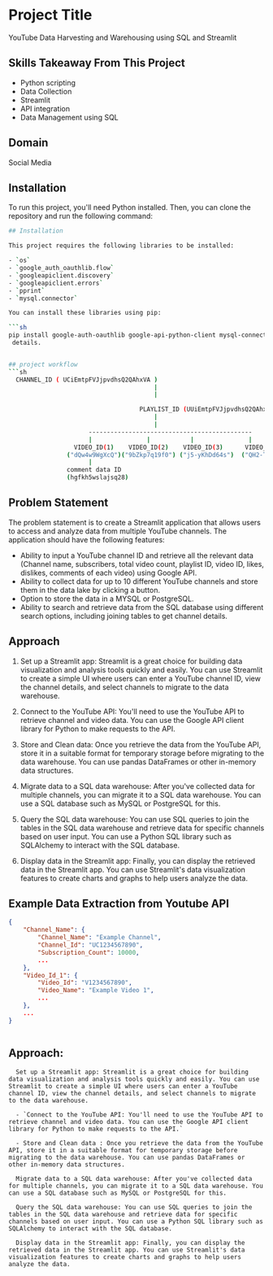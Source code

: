 # Project Title

YouTube Data Harvesting and Warehousing using SQL and Streamlit

## Skills Takeaway From This Project

- Python scripting
- Data Collection
- Streamlit
- API integration
- Data Management using SQL

## Domain

Social Media


## Installation

To run this project, you'll need Python installed. Then, you can clone the repository and run the following command:

```sh
## Installation

This project requires the following libraries to be installed:

- `os`
- `google_auth_oauthlib.flow`
- `googleapiclient.discovery`
- `googleapiclient.errors`
- `pprint`
- `mysql.connector`

You can install these libraries using pip:

```sh
pip install google-auth-oauthlib google-api-python-client mysql-connector-python
 details.


## project workflow
```sh
  CHANNEL_ID ( UCiEmtpFVJjpvdhsQ2QAhxVA )
                                        |
                                        |

                                    PLAYLIST_ID (UUiEmtpFVJjpvdhsQ2QAhxVA)
                                        |
                                        |
                      ---------------------------------------------
                      |               |           |               |
                  VIDEO_ID(1)    VIDEO_ID(2)    VIDEO_ID(3)      VIDEO_ID(4)
                ("dQw4w9WgXcQ")("9bZkp7q19f0") ("j5-yKhDd64s")  ("QH2-TGUlwu4")
                      |
                comment data ID
                (hgfkh5wslajsq28) 
```

## Problem Statement

The problem statement is to create a Streamlit application that allows users to access and analyze data from multiple YouTube channels. The application should have the following features:

- Ability to input a YouTube channel ID and retrieve all the relevant data (Channel name, subscribers, total video count, playlist ID, video ID, likes, dislikes, comments of each video) using Google API.
- Ability to collect data for up to 10 different YouTube channels and store them in the data lake by clicking a button.
- Option to store the data in a MYSQL or PostgreSQL.
- Ability to search and retrieve data from the SQL database using different search options, including joining tables to get channel details.

## Approach

1. Set up a Streamlit app: Streamlit is a great choice for building data visualization and analysis tools quickly and easily. You can use Streamlit to create a simple UI where users can enter a YouTube channel ID, view the channel details, and select channels to migrate to the data warehouse.

2. Connect to the YouTube API: You'll need to use the YouTube API to retrieve channel and video data. You can use the Google API client library for Python to make requests to the API.

3. Store and Clean data: Once you retrieve the data from the YouTube API, store it in a suitable format for temporary storage before migrating to the data warehouse. You can use pandas DataFrames or other in-memory data structures.

4. Migrate data to a SQL data warehouse: After you've collected data for multiple channels, you can migrate it to a SQL data warehouse. You can use a SQL database such as MySQL or PostgreSQL for this.

5. Query the SQL data warehouse: You can use SQL queries to join the tables in the SQL data warehouse and retrieve data for specific channels based on user input. You can use a Python SQL library such as SQLAlchemy to interact with the SQL database.

6. Display data in the Streamlit app: Finally, you can display the retrieved data in the Streamlit app. You can use Streamlit's data visualization features to create charts and graphs to help users analyze the data.

## Example Data Extraction from Youtube API

```json
{
    "Channel_Name": {
        "Channel_Name": "Example Channel",
        "Channel_Id": "UC1234567890",
        "Subscription_Count": 10000,
        ...
    },
    "Video_Id_1": {
        "Video_Id": "V1234567890",
        "Video_Name": "Example Video 1",
        ...
    },
    ...
}



```

## Approach:

      Set up a Streamlit app: Streamlit is a great choice for building data visualization and analysis tools quickly and easily. You can use Streamlit to create a simple UI where users can enter a YouTube channel ID, view the channel details, and select channels to migrate to the data warehouse.
      
      - `Connect to the YouTube API: You'll need to use the YouTube API to retrieve channel and video data. You can use the Google API client library for Python to make requests to the API.`
      
      - Store and Clean data : Once you retrieve the data from the YouTube API, store it in a suitable format for temporary storage before migrating to the data warehouse. You can use pandas DataFrames or other in-memory data structures.
      
      Migrate data to a SQL data warehouse: After you've collected data for multiple channels, you can migrate it to a SQL data warehouse. You can use a SQL database such as MySQL or PostgreSQL for this.
      
      Query the SQL data warehouse: You can use SQL queries to join the tables in the SQL data warehouse and retrieve data for specific channels based on user input. You can use a Python SQL library such as SQLAlchemy to interact with the SQL database.
      
      Display data in the Streamlit app: Finally, you can display the retrieved data in the Streamlit app. You can use Streamlit's data visualization features to create charts and graphs to help users analyze the data.

